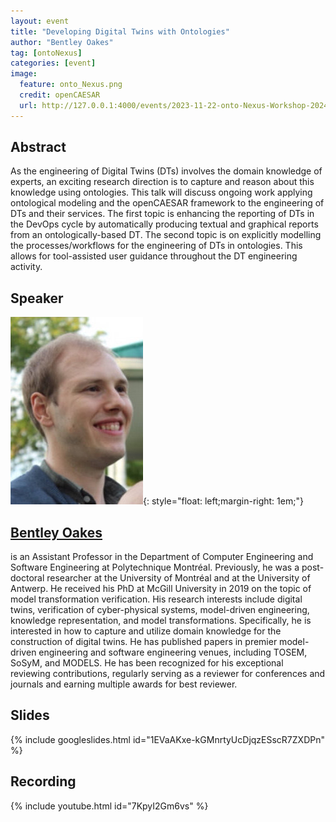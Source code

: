 ```yaml
---
layout: event
title: "Developing Digital Twins with Ontologies"
author: "Bentley Oakes"
tag: [ontoNexus]
categories: [event]
image:
  feature: onto_Nexus.png
  credit: openCAESAR
  url: http://127.0.0.1:4000/events/2023-11-22-onto-Nexus-Workshop-2024
---
```


## Abstract

As the engineering of Digital Twins (DTs) involves the domain knowledge of experts, an exciting research direction is to capture and reason about this knowledge using ontologies. This talk will discuss ongoing work applying ontological modeling and the openCAESAR framework to the engineering of DTs and their services. The first topic is enhancing the reporting of DTs in the DevOps cycle by automatically producing textual and graphical reports from an ontologically-based DT. The second topic is on explicitly modelling the processes/workflows for the engineering of DTs in ontologies. This allows for tool-assisted user guidance throughout the DT engineering activity.

## Speaker

![Bentley Oakes](img/Oakes.jpeg){: style="float: left;margin-right: 1em;"}

<h2><a href="mailto:bentley.oakes@polymtl.ca">Bentley Oakes</a></h2> is an Assistant Professor in the Department of Computer Engineering and Software Engineering at Polytechnique Montréal. Previously, he was a post-doctoral researcher at the University of Montréal and at the University of Antwerp. He received his PhD at McGill University in 2019 on the topic of model transformation verification. His research interests include digital twins, verification of cyber-physical systems, model-driven engineering, knowledge representation, and model transformations. Specifically, he is interested in how to capture and utilize domain knowledge for the construction of digital twins. He has published papers in premier model-driven engineering and software engineering venues, including TOSEM, SoSyM, and MODELS. He has been recognized for his exceptional reviewing contributions, regularly serving as a reviewer for conferences and journals and earning multiple awards for best reviewer.

## Slides

{% include googleslides.html id="1EVaAKxe-kGMnrtyUcDjqzESscR7ZXDPn" %}

## Recording

{% include youtube.html id="7KpyI2Gm6vs" %}